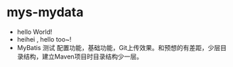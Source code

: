 # mys-mydata
- hello World!
- heihei , hello too~!
- MyBatis 测试 配置功能，基础功能，Git上传效果。和预想的有差距，少层目录结构，建立Maven项目时目录结构少一层。